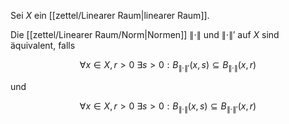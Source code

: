 Sei $X$ ein [[zettel/Linearer Raum|linearer Raum]].

Die [[zettel/Linearer Raum/Norm|Normen]] $\| \cdot \|$ und $\| \cdot \|'$ auf $X$ sind äquivalent, falls

$$
	\forall x \in X, r \gt 0 \ \exists s \gt 0 : B_{\| \cdot \|'}(x, s) \subseteq B_{\| \cdot \|}(x, r)
$$

und

$$
	\forall x \in X, r \gt 0 \ \exists s \gt 0 : B_{\| \cdot \|}(x, s) \subseteq B_{\| \cdot \|'}(x, r)
$$